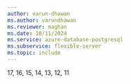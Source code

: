 ```yaml
---
author: varun-dhawan
ms.author: varundhawan
ms.reviewer: maghan
ms.date: 10/11/2024
ms.service: azure-database-postgresql
ms.subservice: flexible-server
ms.topic: include
---
```

17, 16, 15, 14, 13, 12, 11
